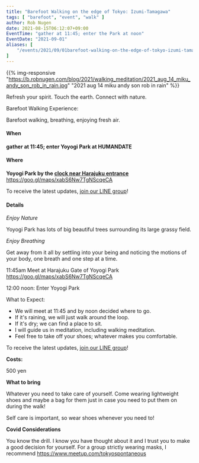 ```yaml
---
title: "Barefoot Walking on the edge of Tokyo: Izumi-Tamagawa"
tags: [ "barefoot", "event", "walk" ]
author: Rob Nugen
date: 2021-08-15T06:12:07+09:00
EventTime: "gather at 11:45; enter the Park at noon"
EventDate: "2021-09-01"
aliases: [
    "/events/2021/09/01barefoot-walking-on-the-edge-of-tokyo-izumi-tamagawa",
]
---
```


{{% img-responsive "https://b.robnugen.com/blog/2021/walking_meditation/2021_aug_14_miku_andy_son_rob_in_rain.jpg" "2021 aug 14 miku andy son rob in rain" %}}

Refresh your spirit. Touch the earth. Connect with nature.

Barefoot Walking Experience:

Barefoot walking, breathing, enjoying fresh air.

#### When

**gather at 11:45; enter Yoyogi Park at HUMANDATE**

#### Where

**Yoyogi Park by the [clock near Harajuku entrance](https://goo.gl/maps/xabS6Nw7TgNScqeCA)**  https://goo.gl/maps/xabS6Nw7TgNScqeCA

To receive the latest updates, [join our LINE group](/contact/)!

#### Details

*Enjoy Nature*

Yoyogi Park has lots of big beautiful trees surrounding its large grassy field.

*Enjoy Breathing*

Get away from it all by settling into your being and noticing the
motions of your body, one breath and one step at a time.

11:45am Meet at Harajuku Gate of Yoyogi Park  https://goo.gl/maps/xabS6Nw7TgNScqeCA

12:00 noon: Enter Yoyogi Park

What to Expect:

* We will meet at 11:45 and by noon decided where to go.
* If it's raining, we will just walk around the loop.
* If it's dry; we can find a place to sit.
* I will guide us in meditation, including walking meditation.
* Feel free to take off your shoes; whatever makes you comfortable.

To receive the latest updates, [join our LINE group](/contact/)!

**Costs:**

500 yen

**What to bring**

Whatever you need to take care of yourself.  Come wearing lightweight
shoes and maybe a bag for them just in case you need to put them on
during the walk!

Self care is important, so wear shoes whenever you need to!

**Covid Considerations**

You know the drill.  I know you have thought about it and I trust you
to make a good decision for yourself.  For a group strictly wearing masks,
I recommend https://www.meetup.com/tokyospontaneous
